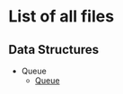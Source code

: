 # List of all files

## Data Structures
  * Queue
    * [Queue](https://github.com/TheAlgorithms/Swift/blob/master/data_structures/queue/queue.swift)

